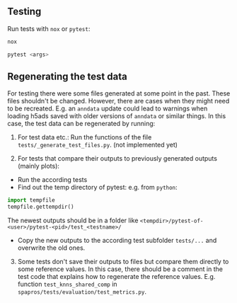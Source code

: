 ## Testing

Run tests with `nox` or `pytest`:

```bash
nox
```

```bash
pytest <args>
```

## Regenerating the test data

For testing there were some files generated at some point in the past. These files shouldn't be changed. However,
there are cases when they might need to be recreated. E.g. an `anndata` update could lead to warnings when loading h5ads
saved with older versions of `anndata` or similar things. In this case, the test data can be regenerated by running:

1. For test data etc.:
   Run the functions of the file `tests/_generate_test_files.py`. (not implemented yet)

2. For tests that compare their outputs to previously generated outputs (mainly plots):

-   Run the according tests
-   Find out the temp directory of pytest: e.g. from `python`:

```python
import tempfile
tempfile.gettempdir()
```

The newest outputs should be in a folder like `<tempdir>/pytest-of-<user>/pytest-<pid>/test_<testname>/`

-   Copy the new outputs to the according test subfolder `tests/...` and overwrite the old ones.

3. Some tests don't save their outputs to files but compare them directly to some reference values. In this case, there
   should be a comment in the test code that explains how to regenerate the reference values. E.g. function `test_knns_shared_comp` in `spapros/tests/evaluation/test_metrics.py`.

